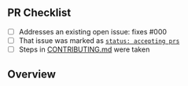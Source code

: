 <!-- 👋 Hi, thanks for sending a PR to strapi-ts-monorepo! 💖.
Please fill out all fields below and make sure each item is true and [x] checked.
Otherwise we may not be able to review your PR. -->

## PR Checklist

- [ ] Addresses an existing open issue: fixes #000
- [ ] That issue was marked as [`status: accepting prs`][1]
- [ ] Steps in [CONTRIBUTING.md][2] were taken

## Overview

<!-- Description of what is changed and how the code change does that. -->

[1]:
	https://github.com/timelessco/strapi-ts-monorepo/issues?q=is%3Aopen+is%3Aissue+label%3A%22status%3A+accepting+prs%22
[2]:
	https://github.com/timelessco/strapi-ts-monorepo/blob/main/.github/CONTRIBUTING.md
